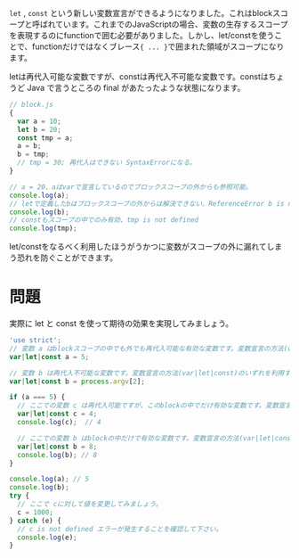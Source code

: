 `let` , `const` という新しい変数宣言ができるようになりました。これはblockスコープと呼ばれています。これまでのJavaScriptの場合、変数の生存するスコープを表現するのにfunctionで囲む必要がありました。しかし、let/constを使うことで、functionだけではなくブレース`{ ... }`で囲まれた領域がスコープになります。

letは再代入可能な変数ですが、constは再代入不可能な変数です。constはちょうど Java で言うところの final があたったような状態になります。

```javascript
// block.js
{
  var a = 10;
  let b = 20;
  const tmp = a;
  a = b;
  b = tmp;
  // tmp = 30; 再代入はできない SyntaxErrorになる。
}

// a = 20、aはvarで宣言しているのでブロックスコープの外からも参照可能。
console.log(a);
// letで定義したbはブロックスコープの外からは解決できない、ReferenceError b is not defined になる。
console.log(b);
// constもスコープの中でのみ有効、tmp is not defined
console.log(tmp);
```

let/constをなるべく利用したほうがうかつに変数がスコープの外に漏れてしまう恐れを防ぐことができます。

# 問題

実際に let と const を使って期待の効果を実現してみましょう。

```javascript
'use strict';
// 変数 a はblockスコープの中でも外でも再代入可能な有効な変数です。変数宣言の方法(var|let|const)のいずれを利用するべきか検討してください
var|let|const a = 5;

// 変数 b は再代入不可能な変数です。変数宣言の方法(var|let|const)のいずれを利用するべきか検討してください
var|let|const b = process.argv[2];

if (a === 5) {
  // ここでの変数 c は再代入可能ですが、このblockの中でだけ有効な変数です。変数宣言の方法(var|let|const)のいずれを利用するべきか検討してください。
  var|let|const c = 4;
  console.log(c);  // 4

  // ここでの変数 b はblockの中だけで有効な変数です。変数宣言の方法(var|let|const)のいずれを利用するべきか検討してください。
  var|let|const b = 8;
  console.log(b); // 8
} 

console.log(a); // 5
console.log(b);
try {
  // ここで cに対して値を変更してみましょう。
  c = 1000;
} catch (e) {
  // c is not defined エラーが発生することを確認して下さい。
  console.log(e);
}
```
